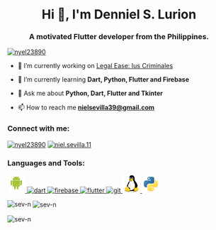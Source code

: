 <h1 align="center">Hi 👋, I'm Denniel S. Lurion</h1>
<h3 align="center">A motivated Flutter developer from the Philippines.</h3>

<p align="left"> <a href="https://twitter.com/nyel23890" target="blank"><img src="https://img.shields.io/twitter/follow/nyel23890?logo=twitter&style=for-the-badge" alt="nyel23890" /></a> </p>

- 🔭 I’m currently working on [Legal Ease: Ius Criminales](https://github.com/sev-n/Legal-Ease-Ius-Criminale)

- 🌱 I’m currently learning **Dart, Python, Flutter and Firebase**

- 💬 Ask me about **Python, Dart, Flutter and Tkinter**

- 📫 How to reach me **nielsevilla39@gmail.com**

<h3 align="left">Connect with me:</h3>
<p align="left">
<a href="https://twitter.com/nyel23890" target="blank"><img align="center" src="https://raw.githubusercontent.com/rahuldkjain/github-profile-readme-generator/master/src/images/icons/Social/twitter.svg" alt="nyel23890" height="30" width="40" /></a>
<a href="https://fb.com/niel.sevilla.11" target="blank"><img align="center" src="https://raw.githubusercontent.com/rahuldkjain/github-profile-readme-generator/master/src/images/icons/Social/facebook.svg" alt="niel.sevilla.11" height="30" width="40" /></a>
</p>

<h3 align="left">Languages and Tools:</h3>
<p align="left"> <a href="https://developer.android.com" target="_blank" rel="noreferrer"> <img src="https://raw.githubusercontent.com/devicons/devicon/master/icons/android/android-original-wordmark.svg" alt="android" width="40" height="40"/> </a> <a href="https://dart.dev" target="_blank" rel="noreferrer"> <img src="https://www.vectorlogo.zone/logos/dartlang/dartlang-icon.svg" alt="dart" width="40" height="40"/> </a> <a href="https://firebase.google.com/" target="_blank" rel="noreferrer"> <img src="https://www.vectorlogo.zone/logos/firebase/firebase-icon.svg" alt="firebase" width="40" height="40"/> </a> <a href="https://flutter.dev" target="_blank" rel="noreferrer"> <img src="https://www.vectorlogo.zone/logos/flutterio/flutterio-icon.svg" alt="flutter" width="40" height="40"/> </a> <a href="https://git-scm.com/" target="_blank" rel="noreferrer"> <img src="https://www.vectorlogo.zone/logos/git-scm/git-scm-icon.svg" alt="git" width="40" height="40"/> </a> <a href="https://www.linux.org/" target="_blank" rel="noreferrer"> <img src="https://raw.githubusercontent.com/devicons/devicon/master/icons/linux/linux-original.svg" alt="linux" width="40" height="40"/> </a> <a href="https://www.python.org" target="_blank" rel="noreferrer"> <img src="https://raw.githubusercontent.com/devicons/devicon/master/icons/python/python-original.svg" alt="python" width="40" height="40"/> </a> </p>

<p><img align="left" src="https://github-readme-stats.vercel.app/api/top-langs?username=sev-n&show_icons=true&locale=en&layout=compact" alt="sev-n" /></p>

<p>&nbsp;<img align="center" src="https://github-readme-stats.vercel.app/api?username=sev-n&show_icons=true&locale=en" alt="sev-n" /></p>

<p><img align="center" src="https://github-readme-streak-stats.herokuapp.com/?user=sev-n&" alt="sev-n" /></p>
